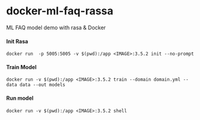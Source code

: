 # docker-ml-faq-rassa
ML FAQ model demo with rasa &amp; Docker 

#### Init Rasa

```
docker run  -p 5005:5005 -v $(pwd):/app <IMAGE>:3.5.2 init --no-prompt
```

#### Train Model 

```
docker run -v $(pwd):/app <IMAGE>:3.5.2 train --domain domain.yml --data data --out models
```

#### Run model 

```
docker run -v $(pwd):/app <IMAGE>:3.5.2 shell
```
